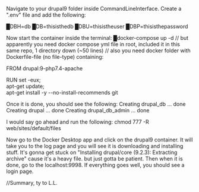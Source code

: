 Navigate to your drupal9 folder inside CommandLineInterface.
Create a ".env" file and add the following:
  
  █DBH=db
  █DB=thisisthedb
  █DBU=thisistheuser
  █DBP=thisisthepassword
  
  Now start the container inside the terminal:
█docker-compose up -d
// but apparently you need docker compose yml file in root, included it in this same repo, 1 directory down (~50 lines)
// also you need docker folder with Dockerfile-file (no file-type) containing:

  FROM drupal:9-php7.4-apache

  
  RUN set -eux; \
    apt-get update; \
    apt-get install -y --no-install-recommends git

 
Once it is done, you should see the following:
Creating drupal_db             ... done
Creating drupal                   ... done
Creating drupal_db_admin  ... done
 
I would say go ahead and run the following:
chmod 777 -R web/sites/default/files
 
Now go to the Docker Desktop app and click on the drupal9 container. It will take you to the log page and you will see it is downloading and installing stuff. It's gonna get stuck on "Installing drupal/core (9.2.3): Extracting archive" cause it's a heavy file. but just gotta be patient. Then when it is done, go to the localhost:9998. If everything goes well, you should see a login page.

//Summary, ty to L.L.
